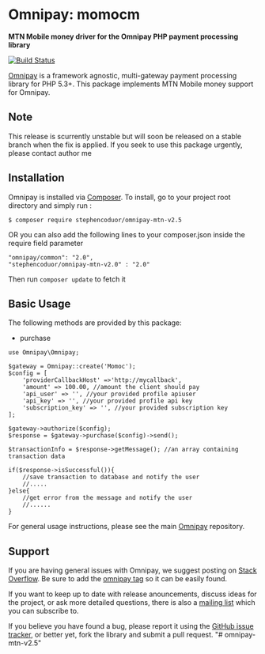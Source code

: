 # Omnipay: momocm

**MTN Mobile money driver for the Omnipay PHP payment processing library**

[![Build Status](https://travis-ci.org/thephpleague/omnipay-common.svg?branch=master)](https://travis-ci.org/larrytech7/omnipay-momocm)
<!--[![Latest Stable Version](https://poser.pugx.org/omnipay/2c2p/version.png)](https://packagist.org/packages/omnipay/2c2p)-->
<!--[![Total Downloads](https://poser.pugx.org/omnipay/2c2p/d/total.png)](https://packagist.org/packages/omnipay/2c2p)-->

[Omnipay](https://github.com/thephpleague/omnipay) is a framework agnostic, multi-gateway payment
processing library for PHP 5.3+. This package implements MTN Mobile money support for Omnipay.

## Note

This release is scurrently unstable but will soon be released on a stable branch when the fix is applied. If you seek to use this package urgently, please contact author me

## Installation

Omnipay is installed via [Composer](http://getcomposer.org/). 
To install, go to your project root directory and simply run :

    $ composer require stephencoduor/omnipay-mtn-v2.5

OR you can also add the following lines to your composer.json inside the require field parameter
```
"omnipay/common": "2.0",
"stephencoduor/omnipay-mtn-v2.0" : "2.0"
```
Then run ```composer update``` to fetch it

## Basic Usage

The following methods are provided by this package:

+ purchase

```
use Omnipay\Omnipay;

$gateway = Omnipay::create('Momoc');
$config = [
    'providerCallbackHost' =>'http://mycallback',
    'amount' => 100.00, //amount the client should pay
    'api_user' => '', //your provided profile apiuser
    'api_key' => '', //your provided profile api key
    'subscription_key' => '', //your provided subscription key
];

$gateway->authorize($config);
$response = $gateway->purchase($config)->send();

$transactionInfo = $response->getMessage(); //an array containing transaction data

if($response->isSuccessful()){
    //save transaction to database and notify the user
    //.....
}else{
    //get error from the message and notify the user
    //......
}
```
For general usage instructions, please see the main [Omnipay](https://github.com/thephpleague/omnipay)
repository.


## Support

If you are having general issues with Omnipay, we suggest posting on
[Stack Overflow](http://stackoverflow.com/). Be sure to add the
[omnipay tag](http://stackoverflow.com/questions/tagged/omnipay) so it can be easily found.

If you want to keep up to date with release anouncements, discuss ideas for the project,
or ask more detailed questions, there is also a [mailing list](https://groups.google.com/forum/#!forum/omnipay) which
you can subscribe to.

If you believe you have found a bug, please report it using the [GitHub issue tracker](https://github.com/dilab/omnipay-2c2p/issues),
or better yet, fork the library and submit a pull request.
"# omnipay-mtn-v2.5" 
